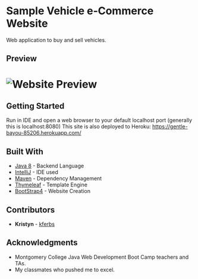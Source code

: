 # Sample Vehicle e-Commerce Website

Web application to buy and sell vehicles.

## Preview

![Website Preview](https://res.cloudinary.com/kristynf/image/upload/v1587311315/Screen_Shot_2020-04-18_at_6.49.57_PM_oat256.png)
=======




## Getting Started

Run in IDE and open a web browser to your default localhost port (generally this is localhost:8080)
This site is also deployed to Heroku: https://gentle-bayou-85206.herokuapp.com/

## Built With

* [Java 8](https://www.java.com/en/) - Backend Language
* [IntelliJ](https://www.jetbrains.com/idea/) - IDE used
* [Maven](http://maven.apache.org/) - Dependency Management
* [Thymeleaf](http://www.thymeleaf.org/) - Template Engine
* [BootStrap4](https://getbootstrap.com/docs/4.0) - Website Creation


## Contributors

* **Kristyn**  - [kferbs](https://github.com/kferbs)


## Acknowledgments

* Montgomery College Java Web Development Boot Camp teachers and TAs. 
* My classmates who pushed me to excel.